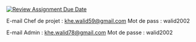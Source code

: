 [![Review Assignment Due Date](https://classroom.github.com/assets/deadline-readme-button-22041afd0340ce965d47ae6ef1cefeee28c7c493a6346c4f15d667ab976d596c.svg)](https://classroom.github.com/a/UQtRhJYa)

E-mail Chef de projet : khe.walid59@gmail.com
Mot de pass : walid2002


E-mail Admin : khe.walid78@gmail.com
Mot de passe : walid2002